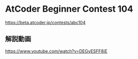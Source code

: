 # AtCoder Beginner Contest 104
<https://beta.atcoder.jp/contests/abc104>

## 解説動画
<https://www.youtube.com/watch?v=DEGyESFF8iE>

